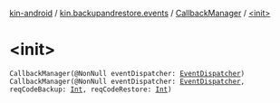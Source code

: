 [kin-android](../../index.md) / [kin.backupandrestore.events](../index.md) / [CallbackManager](index.md) / [&lt;init&gt;](./-init-.md)

# &lt;init&gt;

`CallbackManager(@NonNull eventDispatcher: `[`EventDispatcher`](../-event-dispatcher/index.md)`)`
`CallbackManager(@NonNull eventDispatcher: `[`EventDispatcher`](../-event-dispatcher/index.md)`, reqCodeBackup: `[`Int`](https://kotlinlang.org/api/latest/jvm/stdlib/kotlin/-int/index.html)`, reqCodeRestore: `[`Int`](https://kotlinlang.org/api/latest/jvm/stdlib/kotlin/-int/index.html)`)`